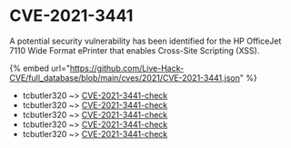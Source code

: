 # CVE-2021-3441

A potential security vulnerability has been identified for the HP OfficeJet 7110 Wide Format ePrinter that enables Cross-Site Scripting (XSS).

{% embed url="https://github.com/Live-Hack-CVE/full_database/blob/main/cves/2021/CVE-2021-3441.json" %}


* tcbutler320 ~> [CVE-2021-3441-check](https://www.alice-snow.ru/2021/database/cve-2021-3441/cve-2021-3441-check-tcbutler320)
* tcbutler320 ~> [CVE-2021-3441-check](https://www.alice-snow.ru/2021/database/cve-2021-3441/cve-2021-3441-check-tcbutler320)
* tcbutler320 ~> [CVE-2021-3441-check](https://www.alice-snow.ru/2021/database/cve-2021-3441/cve-2021-3441-check-tcbutler320)
* tcbutler320 ~> [CVE-2021-3441-check](https://www.alice-snow.ru/2021/database/cve-2021-3441/cve-2021-3441-check-tcbutler320)
* tcbutler320 ~> [CVE-2021-3441-check](https://www.alice-snow.ru/2021/database/cve-2021-3441/cve-2021-3441-check-tcbutler320)